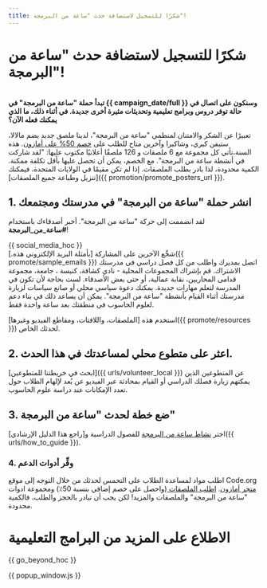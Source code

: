 ```yaml
---
title: شكرًا للتسجيل لاستضافة حدث "ساعة من البرمجة"!
---
```


# شكرًا للتسجيل لاستضافة حدث "ساعة من البرمجة"!

<br /> **تبدأ حملة "ساعة من البرمجة" في {{ campaign_date/full }} وسنكون على اتصال في حالة توفر دروس وبرامج تعليمية وتحديثات مثيرة أخرى جديدة. في أثناء ذلك، ما الذي يمكنك فعله الآن؟**

تعبيرًا عن الشكر والامتنان لمنطمي "ساعة من البرمجة"، لدينا ملصق جديد يضم مالالا، ستيفن كيري، وشاكيرا وآخرين متاح للطلب على [خصم 50% على أمازون](https://www.amazon.com/promocode/A3QAYNZUZTSSNQ). هذه السنة،تأتي كل مجموعة مع 6 ملصقات و 126 ملصقًا أعلانيًا مكتوب عليها: "لقد شاركت في أنشطة ساعة من البرمجة". مع الخصم، يمكن أن تحصل عليها بأقل تكلفة ممكنة. الكمية محدودة، لذا بادر بطلب الملصقات. إذا لم تكن مقيمًا في الولايات المتحدة، فيمكنك [تنزيل وطباعة جميع الملصقات]({{ promotion/promote_posters_url }}).

## 1. انشر حملة "ساعة من البرمجة" في مدرستك ومجتمعك

لقد انضممت إلى حركة "ساعة من البرمجة". أخبر أصدقاءك باستخدام **#ساعة_من_البرمجة**!

{{ social_media_hoc }} <br /> شجِّع الآخرين على المشاركة [بأمثلة البريد الإلكتروني هذه.]({{ promote/sample_emails }}) اتصل بمديرك واطلب من كل فصل دراسي في مدرستك الاشتراك. قم بإشراك المجموعات المحلية - نادي كشافة، كنيسة ، جامعة، مجموعة قدامى المحاربين، نقابة عمالية، أو حتى بعض الأصدقاء. لست بحاجة لأن تكون في المدرسة لتعلم مهارات جديدة. يمكنك دعوة سياسي محلي أو صانع سياسات لزيارة مدرستك أثناء القيام بأنشطة "ساعة من البرمجة". يمكن أن يساعد ذلك في بناء دعم لعلوم الحاسوب في منطقتك بعد ساعة واحدة فقط.

استخدم هذه [الملصقات، واللافتات، ومقاطع الفيديو وغيرها]({{ promote/resources }}) لحدثك الخاص.

## 2. اعثر على متطوع محلي لمساعدتك في هذا الحدث.

[ابحث في خريطتنا للمتطوعين]({{ urls/volunteer_local }}) عن المتطوعين الذين يمكنهم زيارة فصلك الدراسي أو القيام بمحادثة عبر الفيديو عن بُعد لإلهام الطلاب حول تعدد الإمكانات عند دراسة علوم الحاسوب.

## 3. ضع خطة لحدث "ساعة من البرمجة"

اختر [نشاط ساعة من البرمجة](https://hourofcode.com/learn) للفصول الدراسية و[راجع هذا الدليل الإرشادي]({{ urls/how_to_guide }}).

### 4. وفِّر أدوات الدعم

اطلب مواد لمساعدة الطلاب على التحمس لحدثك من خلال التوجه إلى موقع Code.org [متجر أمازون](https://www.amazon.com/stores/page/8557B2A6-EBF2-4C9F-95C5-C3256FBA0220). [اطلب الملصقات ](https://www.amazon.com/promocode/A3QAYNZUZTSSNQ) (واحصل على خصم إضافي بنسبة 50٪) ومجموعة ادوات "ساعة من البرمجة" والملصقات والمزيد! لكن يجب أن تبادر بالحجز والطلب، فالكمية محدودة.

# الاطلاع على المزيد من البرامج التعليمية

{{ go_beyond_hoc }}

{{ popup_window.js }}